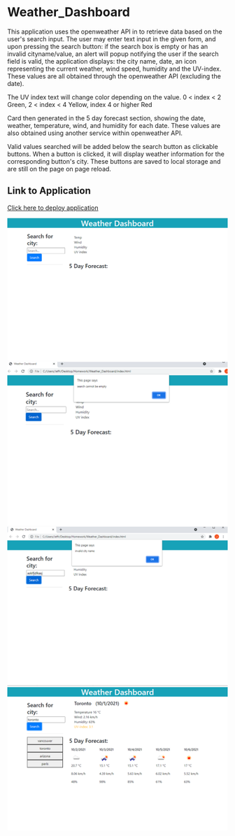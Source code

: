 # Weather_Dashboard
This application uses the openweather API in to retrieve data based on the user's search input.
The user may enter text input in the given form, and upon pressing the search button:
    if the search box is empty or has an invalid cityname/value, an alert will popup notifying the user
if the search field is valid, the application displays:
the city name, date, an icon representing the current weather, wind speed, humidity and the UV-index.
These values are all obtained through the openweather API (excluding the date).

The UV index text will change color depending on the value. 0 < index < 2 Green, 2 < index < 4 Yellow, index 4 or higher Red 

Card then generated in the 5 day forecast section, showing the date, weather, temperature, wind, and humidity for each date.
These values are also obtained using another service within openweather API.

Valid values searched will be added below the search button as clickable buttons. When a button is clicked, it will display weather information for the corresponding button's city. These buttons are saved to local storage and are still on the page on page reload.

## Link to Application
[Click here to deploy application](https://jeffiftyone.github.io/Weather_Dashboard)

![Screenshot startup](./assets/images/Startup.PNG)
![Screenshot EmptyString](./assets/images/Empty.PNG)
![Screenshot invalid](./assets/images/invalid.PNG)
![Screenshot working](./assets/images/Working.PNG)
